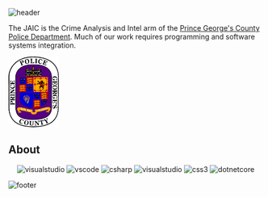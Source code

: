 ![header](https://capsule-render.vercel.app/api?type=waving&color=550080&text=Joint%20Analysis%20Intelligence%20Center&fontColor=ffffff&fontSize=40&fontAlignY=20&height=150&section=header&desc=The%20Prince%20George's%20County%20Police%20Department&descAlignY=42)
<p>
  The JAIC is the Crime Analysis and Intel arm of the <a href="https://https://www.princegeorgescountymd.gov/departments-offices/police">Prince George's County Police Department</a>. Much of our work requires programming and software systems integration.
</p>
<p><img src="https://github.com/PGPD-JAIC/.github/blob/main/PGPDPatchXparent.png?raw=true" alt="pgpdpatch" width="100" height="140"></p>


## About
<p align="center">
<img src="https://cdn.jsdelivr.net/gh/devicons/devicon/icons/visualstudio/visualstudio-plain.svg" alt="visualstudio" width="45" height="45" />
<img src="https://cdn.jsdelivr.net/gh/devicons/devicon/icons/vscode/vscode-original.svg" alt="vscode" width="45" height="45"/>
<img src="https://cdn.jsdelivr.net/gh/devicons/devicon/icons/csharp/csharp-original.svg" alt="csharp" width="45" height="45" />
<img src="https://cdn.jsdelivr.net/gh/devicons/devicon/icons/javascript/javascript-original.svg" alt="visualstudio" width="45" height="45" />
<img src="https://cdn.jsdelivr.net/gh/devicons/devicon/icons/css3/css3-original.svg" alt="css3" width="45" height="45" />
<img src="https://cdn.jsdelivr.net/gh/devicons/devicon/icons/dotnetcore/dotnetcore-original.svg" alt="dotnetcore" width="45" height="45" />
</p>

![footer](https://capsule-render.vercel.app/api?type=waving&color=550080&height=100&section=footer)

